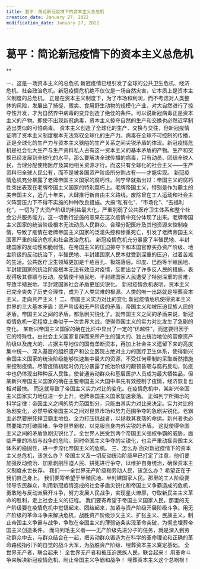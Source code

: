 ```yaml
---
title: 葛平：简论新冠疫情下的资本主义总危机
creation_date: January 27, 2022
modification_date: January 27, 2022
---
```



# 葛平：简论新冠疫情下的资本主义总危机
**

一、这是一场资本主义的总危机
新冠疫情已经引发了全球的公共卫生危机、经济危机、社会政治危机。新冠疫情危机绝不仅仅是一场自然灾害，它本质上是资本主义制度的总危机。
正是在资本主义制度下，为了市场和利润，而不考虑对人类整体的风险，发展出了捕捉、贩卖、食用野生动物的规模化产业，对大自然进行了掠夺性开发，才为自然界中病毒的变异创造了绝佳的条件。可以说新冠病毒正是资本主义的产物。即使不出现新冠病毒，资本主义掠夺自然的生产和交换也必然迟早制造出类似的可怕病毒。
资本主义创造了全球化的生产、交换与交往，但新冠疫情证明了资本主义制度根本无法驾驭全球化的生产力。病毒在全球不可控制的传播，正是全球化的生产力与资本主义狭隘的生产关系之间尖锐矛盾的体现。新冠疫情危机是社会化大生产与生产资料私人占有这一资本主义的基本矛盾的产物。生产和交换已经发展到全球化的水平，那么要解决全球传播的病毒，只有动员、团结全球人民，合理分配使用医疗及其他相关资源才行。而这只有全球化的社会主义——生产资料归全球人民公有，而不是被各国资产阶级所分割占有——才能实现。
新冠疫情危机充分暴露了老牌帝国主义国家的腐朽性。列宁早就指出过：帝国主义的腐朽性突出表现在老牌帝国主义国家的特别腐朽上。老牌帝国主义，特别是作为霸主的美帝国主义，近几十年来，大肆推行新自由主义路线，废除曾在工人运动和社会主义阵营压力下不得不实施的种种改良措施。大搞“私有化”、“市场化”、“去福利化”，一切为了大资产阶级的利益最大化，严重削弱了公共医疗卫生体系和整个社会公共服务能力。这一切倒行逆施的恶果在这次疫情中充分体现了出来。老牌帝国主义国家的统治阶级根本无法动员人民群众、合理分配医疗及其他资源来控制疫情，导致了疫情在老牌帝国主义国家的泛滥失控和惨重死亡，引发了老牌帝国主义国家严重的经济危机和社会政治危机。
新冠疫情危机充分暴露了半殖民地、半封建国家的反动性和脆弱性。在帝国主义的压迫掠夺下和本国官僚买办资产阶级、地主阶级的反动统治下，半殖民地、半封建国家人民本就受到深重的压迫，过着苦难的生活。公共医疗卫生领域更加是千疮百孔、极端落后。印度、巴西等半殖民地、半封建国家的统治阶级根本无法有效应对疫情，反而出台了许多反人民的措施，表现得极其昏聩与反动。疫情使半殖民地、半封建国家人民遭受了特别深重的苦难，导致半殖民地、半封建国家社会矛盾更加尖锐化。
新冠疫情危机表明，资本主义已完全丧失了历史合理性，成为了人类灾难的根源。人类的唯一出路就是埋葬资本主义，走向共产主义！
二、帝国主义实力对比的变化
新冠疫情危机使得资本主义世界的三大基本矛盾：资产阶级和无产阶级的矛盾，帝国主义和被压迫民族人民的矛盾，帝国主义之间的矛盾，都急剧尖锐化了。就帝国主义之间的矛盾来说，新冠疫情危机一定程度上类似于一次世界大战，使得帝国主义的实力对比发生了急剧的变化。
某新兴帝国主义国家的确在比烂中显出了一定的“优越性”，而这要归因于它的特殊性。由社会主义国家复辟而来所产生的强大的、独占统治地位的官僚资产阶级以及庞大的、占据主导地位的国有垄断资本，再加上社会主义遗留下来的高度集中统一、深入基层的组织遗产和公立医院占绝对主力的医疗卫生体系，使得新兴帝国主义国家的统治阶级能够快速集中最大的资源，不受任何牵制的采取断然措施来控制疫情。尽管疫情初起时仍充分暴露了统治阶级的颟顸昏聩与腐朽反动，防疫中也仍体现出种种反人民性，使普通劳动群众和基层医护人员成为最大牺牲品，但某新兴帝国主义国家的确在主要帝国主义大国中率先有效控制了疫情，经济恢复也相对最快。
而这就导致了帝国主义实力对比的变化。在疫情危机中，某新兴帝国主义国家实力地位进一步上升，老牌帝国主义国家加速衰落。
正如列宁所揭示的科学定律：帝国主义之间的势力范围划分，只能由其实力对比来决定。实力对比的急剧变化，必然导致帝国主义之间对世界市场和势力范围争夺的急剧尖锐化。老霸主必然要拼死捍卫霸主地位、全力打压挑战者，以拯救其衰落的命运。新兴者也必然要竭力打破围堵，争夺世界霸权，以克服自身内外尖锐的矛盾。
这就使得帝国主义之间的矛盾急剧尖锐化了。全世界人民受到两个帝国主义强权争霸的威胁，面临严重的冷战与战争的危险。同时帝国主义争夺的尖锐化，也会严重动摇帝国主义体系的稳固性，进一步深化帝国主义的危机。
三、怎么办
面对新冠疫情下的资本主义总危机，该怎么办？
帝国主义及一切反动统治阶级早已打定了注意，他们要加强反动统治、加紧剥削压迫人民、拼死进行争夺，以维护自身统治，确保资本主义制度永世长存。
我们——全世界无产阶级和劳动人民，该怎么办？
希望正在于我们自己身上。
我们要寄希望于半殖民地、半封建国家人民。那里的工人阶级要领导农民群众，利用新冠疫情造成的社会矛盾尖锐化和帝国主义争霸造成的危机，勇敢地与反动派展开斗争，努力发展人民战争，实现星火燎原，夺取新民主主义革命的胜利，走上社会主义的征程。
我们要寄希望于帝国主义国家人民。那里的无产阶级要在疫情危机中觉悟起来、团结起来，加紧与资产阶级开展阶级斗争。用无产阶级的革命斗争来解决危机，战胜资产阶级沙文主义、扩张主义、民族主义，制止帝国主义争霸与战争，争取在帝国主义的薄弱链条实现革命突破，为彻底埋葬帝国主义创造条件。
而马列毛主义者——无产阶级先进分子的任务，就是深入到劳动群众中去，与群众结合在一起，把劳动群众锻造为在科学的革命理论和正确的革命路线指引下的自觉的战斗大军，为战胜资产阶级、埋葬资本主义奠定基础。
全世界无产者，联合起来！
全世界无产者和被压迫民族人民，联合起来！
用革命斗争来解决新冠疫情危机、制止帝国主义争霸和战争！
埋葬资本主义这个总祸根！
